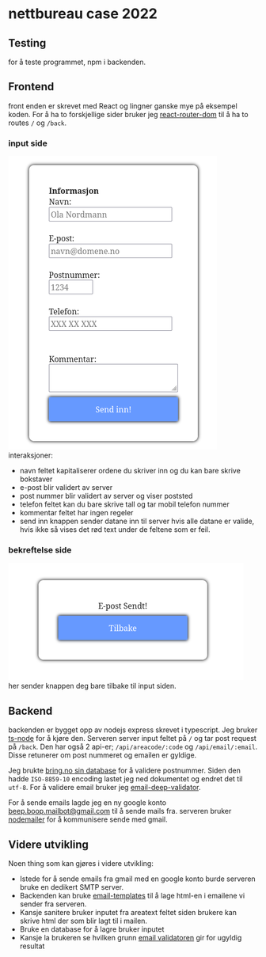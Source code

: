 # nettbureau case 2022

## Testing
for å teste programmet, npm i backenden.
  
  
## Frontend
front enden er skrevet med React og lingner ganske mye på eksempel koden. For å ha to forskjellige sider bruker jeg [react-router-dom](https://www.npmjs.com/package/react-router-dom) til å ha to routes `/` og `/back`.

### input side
![inputs](/img/inputs.png)  
interaksjoner:
* navn feltet kapitaliserer ordene du skriver inn og du kan bare skrive bokstaver
* e-post blir validert av server
* post nummer blir validert av server og viser poststed
* telefon feltet kan du bare skrive tall og tar mobil telefon nummer
* kommentar feltet har ingen regeler
* send inn knappen sender datane inn til server hvis alle datane er valide, hvis ikke så vises det rød text under de feltene som er feil.
### bekreftelse side
![back](/img/back.png)  
her sender knappen deg bare tilbake til input siden.  
  
  
## Backend
backenden er bygget opp av nodejs express skrevet i typescript.
Jeg bruker [ts-node](https://www.npmjs.com/package/ts-node) for å kjøre den.
Serveren server input feltet på `/` og tar post request på `/back`. 
Den har også 2 api-er; `/api/areacode/:code` og `/api/email/:email`. Disse retunerer om post nummeret og emailen er gyldige.  
  
Jeg brukte [bring.no sin database](https://www.bring.no/tjenester/adressetjenester/postnummer) for å validere postnummer. Siden den hadde `ISO-8859-10` encoding lastet jeg ned dokumentet og endret det til `utf-8`.
For å validere email bruker jeg [email-deep-validator](https://www.npmjs.com/package/email-deep-validator).  
  
  
For å sende emails lagde jeg en ny google konto beep.boop.mailbot@gmail.com til å sende mails fra. serveren bruker [nodemailer](https://www.npmjs.com/package/nodemailer) for å kommunisere sende med gmail.
  
  
  

## Videre utvikling
Noen thing som kan gjøres i videre utvikling:
* Istede for å sende emails fra gmail med en google konto burde serveren bruke en dedikert SMTP server.
* Backenden kan bruke [email-templates](https://www.npmjs.com/package/email-templates) til å lage html-en i emailene vi sender fra serveren.
* Kansje sanitere bruker inputet fra areatext feltet siden brukere kan skrive html der som blir lagt til i mailen.
* Bruke en database for å lagre bruker inputet
* Kansje la brukeren se hvilken grunn [email validatoren](https://www.npmjs.com/package/email-deep-validator) gir for ugyldig resultat
